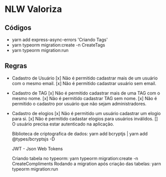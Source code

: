 # NLW Valoriza

## Códigos

- yarn add express-async-errors
'Criando Tags'
- yarn typeorm migration:create -n CreateTags
- yarn typeorm migration:run


## Regras

- Cadastro de Usuário
  [x] Não é permitido cadastrar mais de um usuário com o mesmo email.
  [x] Não é permitido cadastrar usuário sem email.

- Cadastro de TAG
  [x] Não é permitido cadastrar mais de uma TAG com o mesmo nome.
  [x] Não é permitido cadastrar TAG sem nome.
  [x] Não é permitido o cadastro por usuário que não sejam administradores.

- Cadastro de elogios
  [x] Não é permitido um usuário cadastrar um elogio para si.
  [x] Não é permitido cadastar elogios para usuários inválidos.
  [] O usuário precisa estar autenticado na aplicação.

  Biblioteca de criptografica de dados: yarn add bcryptjs | yarn add @types/bcryptsjs -D

  JWT - Json Web Tokens

  Criando tabela no typeorm: yarn typeorm migration:create -n CreateCompliments
  Rodando a migration após criação das tabelas: yarn typeorm migration:run